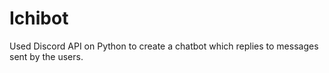 # Ichibot

Used Discord API on Python to create a chatbot which replies to messages sent by the users.
